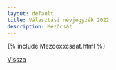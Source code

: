 ```yaml
---
layout: default
title: Választási névjegyzék 2022
description: Mezőcsát
---
```


{% include Mezooxxcsaat.html %}

[Vissza](./)